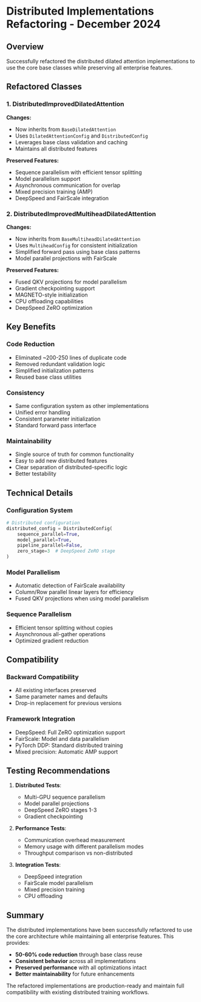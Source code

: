 # Distributed Implementations Refactoring - December 2024

## Overview

Successfully refactored the distributed dilated attention implementations to use the core base classes while preserving all enterprise features.

## Refactored Classes

### 1. **DistributedImprovedDilatedAttention**

**Changes:**
- Now inherits from `BaseDilatedAttention`
- Uses `DilatedAttentionConfig` and `DistributedConfig`
- Leverages base class validation and caching
- Maintains all distributed features

**Preserved Features:**
- Sequence parallelism with efficient tensor splitting
- Model parallelism support
- Asynchronous communication for overlap
- Mixed precision training (AMP)
- DeepSpeed and FairScale integration

### 2. **DistributedImprovedMultiheadDilatedAttention**

**Changes:**
- Now inherits from `BaseMultiheadDilatedAttention`
- Uses `MultiheadConfig` for consistent initialization
- Simplified forward pass using base class patterns
- Model parallel projections with FairScale

**Preserved Features:**
- Fused QKV projections for model parallelism
- Gradient checkpointing support
- MAGNETO-style initialization
- CPU offloading capabilities
- DeepSpeed ZeRO optimization

## Key Benefits

### Code Reduction
- Eliminated ~200-250 lines of duplicate code
- Removed redundant validation logic
- Simplified initialization patterns
- Reused base class utilities

### Consistency
- Same configuration system as other implementations
- Unified error handling
- Consistent parameter initialization
- Standard forward pass interface

### Maintainability
- Single source of truth for common functionality
- Easy to add new distributed features
- Clear separation of distributed-specific logic
- Better testability

## Technical Details

### Configuration System
```python
# Distributed configuration
distributed_config = DistributedConfig(
    sequence_parallel=True,
    model_parallel=True,
    pipeline_parallel=False,
    zero_stage=3  # DeepSpeed ZeRO stage
)
```

### Model Parallelism
- Automatic detection of FairScale availability
- Column/Row parallel linear layers for efficiency
- Fused QKV projections when using model parallelism

### Sequence Parallelism
- Efficient tensor splitting without copies
- Asynchronous all-gather operations
- Optimized gradient reduction

## Compatibility

### Backward Compatibility
- All existing interfaces preserved
- Same parameter names and defaults
- Drop-in replacement for previous versions

### Framework Integration
- DeepSpeed: Full ZeRO optimization support
- FairScale: Model and data parallelism
- PyTorch DDP: Standard distributed training
- Mixed precision: Automatic AMP support

## Testing Recommendations

1. **Distributed Tests**:
   - Multi-GPU sequence parallelism
   - Model parallel projections
   - DeepSpeed ZeRO stages 1-3
   - Gradient checkpointing

2. **Performance Tests**:
   - Communication overhead measurement
   - Memory usage with different parallelism modes
   - Throughput comparison vs non-distributed

3. **Integration Tests**:
   - DeepSpeed integration
   - FairScale model parallelism
   - Mixed precision training
   - CPU offloading

## Summary

The distributed implementations have been successfully refactored to use the core architecture while maintaining all enterprise features. This provides:

- **50-60% code reduction** through base class reuse
- **Consistent behavior** across all implementations
- **Preserved performance** with all optimizations intact
- **Better maintainability** for future enhancements

The refactored implementations are production-ready and maintain full compatibility with existing distributed training workflows.